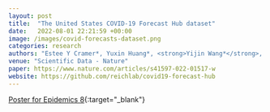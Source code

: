 ```yaml
---
layout: post
title:  "The United States COVID-19 Forecast Hub dataset"
date:   2022-08-01 22:21:59 +00:00
image: /images/covid-forecasts-dataset.png
categories: research
authors: "Estee Y Cramer*, Yuxin Huang*, <strong>Yijin Wang*</strong>, Evan L Ray, Matthew Cornell, Johannes Bracher, Andrea Brennen, Alvaro J Castro Rivadeneira, Aaron Gerding, Katie House, Dasuni Jayawardena, Abdul Hannan Kanji, Ayush Khandelwal, Khoa Le, Vidhi Mody, Vrushti Mody, Jarad Niemi, Ariane Stark, Apurv Shah, Nutcha Wattanchit, Martha W Zorn, Nicholas G Reich & US COVID-19 Forecast Hub Consortium"
venue: "Scientific Data - Nature"
paper: https://www.nature.com/articles/s41597-022-01517-w
website: https://github.com/reichlab/covid19-forecast-hub
---
```

[Poster for Epidemics 8](/pdfs/2021_Epidemics_P2.31_poster.pdf){:target="_blank"}